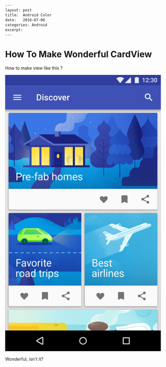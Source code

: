 
	---
	layout: post
	title:  Android Color 
	date:   2016-07-06 
	categories: Android
	excerpt: 
	---

# How To Make Wonderful CardView


How to make view like this ?

![img](../img/blog_16_6_17_1.jpg)

Wonderful, isn't it?









